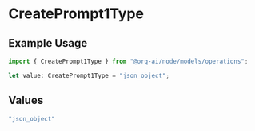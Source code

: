 # CreatePrompt1Type

## Example Usage

```typescript
import { CreatePrompt1Type } from "@orq-ai/node/models/operations";

let value: CreatePrompt1Type = "json_object";
```

## Values

```typescript
"json_object"
```